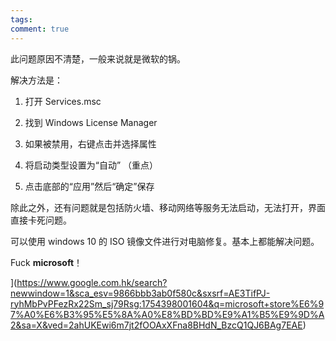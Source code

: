 ```yaml
---
tags: 
comment: true
---
```

此问题原因不清楚，一般来说就是微软的锅。

解决方法是：

1. 打开 Services.msc

2. 找到 Windows License Manager

3. 如果被禁用，右键点击并选择属性

4. 将启动类型设置为“自动” （重点）

5. 点击底部的“应用”然后“确定”保存

除此之外，还有问题就是包括防火墙、移动网络等服务无法启动，无法打开，界面直接卡死问题。

可以使用 windows 10 的 ISO 镜像文件进行对电脑修复。基本上都能解决问题。

Fuck **microsoft**！









](https://www.google.com.hk/search?newwindow=1&sca_esv=9866bbb3ab0f580c&sxsrf=AE3TifPJ-ryhMbPvPFezRx22Sm_sj79Rsg:1754398001604&q=microsoft+store%E6%97%A0%E6%B3%95%E5%8A%A0%E8%BD%BD%E9%A1%B5%E9%9D%A2&sa=X&ved=2ahUKEwi6m7jt2fOOAxXFna8BHdN_BzcQ1QJ6BAg7EAE)